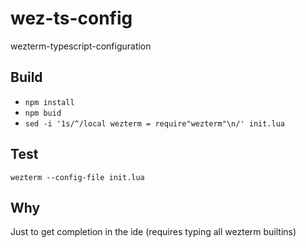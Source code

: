 # wez-ts-config
wezterm-typescript-configuration

## Build
- `npm install`
- `npm buid`
- `sed -i '1s/^/local wezterm = require"wezterm"\n/' init.lua`

## Test
`wezterm --config-file init.lua`

## Why
Just to get completion in the ide (requires typing all wezterm builtins)
